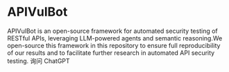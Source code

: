 # APIVulBot
APIVulBot is an open-source framework for automated security testing of RESTful APIs, leveraging LLM-powered agents and semantic reasoning.We open-source this framework in this repository to ensure full reproducibility of our results and to facilitate further research in automated API security testing.          询问 ChatGPT

